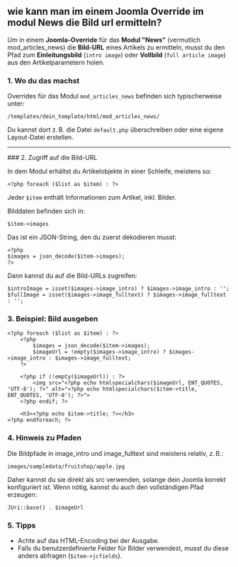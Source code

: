 ## wie kann man im einem **Joomla Override** im modul News die Bild url ermitteln?


Um in einem **Joomla-Override** für das **Modul "News"** (vermutlich mod_articles_news) die **Bild-URL** eines Artikels zu ermitteln, musst du den Pfad zum **Einleitungsbild** (`intro image`) oder **Vollbild** (`full article image`) aus den Artikelparametern holen.

### 1. Wo du das machst

Overrides für das Modul `mod_articles_news` befinden sich typischerweise unter:

```
/templates/dein_template/html/mod_articles_news/
```

Du kannst dort z. B. die Datei `default.php` überschreiben oder eine eigene Layout-Datei erstellen.
<hr>
### 2. Zugriff auf die Bild-URL

In dem Modul erhältst du Artikelobjekte in einer Schleife, meistens so:

```
<?php foreach ($list as $item) : ?>
```

Jeder `$item` enthält Informationen zum Artikel, inkl. Bilder.

Bilddaten befinden sich in:
```
$item->images

```

Das ist ein JSON-String, den du zuerst dekodieren musst:

```
<?php
$images = json_decode($item->images);
?>
```

Dann kannst du auf die Bild-URLs zugreifen:

```
$introImage = isset($images->image_intro) ? $images->image_intro : '';
$fullImage = isset($images->image_fulltext) ? $images->image_fulltext : '';
```

### 3. Beispiel: Bild ausgeben
```
<?php foreach ($list as $item) : ?>
    <?php
        $images = json_decode($item->images);
        $imageUrl = !empty($images->image_intro) ? $images->image_intro : $images->image_fulltext;
    ?>
    
    <?php if (!empty($imageUrl)) : ?>
        <img src="<?php echo htmlspecialchars($imageUrl, ENT_QUOTES, 'UTF-8'); ?>" alt="<?php echo htmlspecialchars($item->title, ENT_QUOTES, 'UTF-8'); ?>">
    <?php endif; ?>
    
    <h3><?php echo $item->title; ?></h3>
<?php endforeach; ?>
```
### 4. Hinweis zu Pfaden

Die Bildpfade in image_intro und image_fulltext sind meistens relativ, z. B.:

```
images/sampledata/fruitshop/apple.jpg
```

Daher kannst du sie direkt als src verwenden, solange dein Joomla korrekt konfiguriert ist. Wenn nötig, kannst du auch den vollständigen Pfad erzeugen:

```
JUri::base() . $imageUrl
```

### 5. Tipps
* Achte auf das HTML-Encoding bei der Ausgabe.
* Falls du benutzerdefinierte Felder für Bilder verwendest, musst du diese anders abfragen (`$item->jcfields`).



